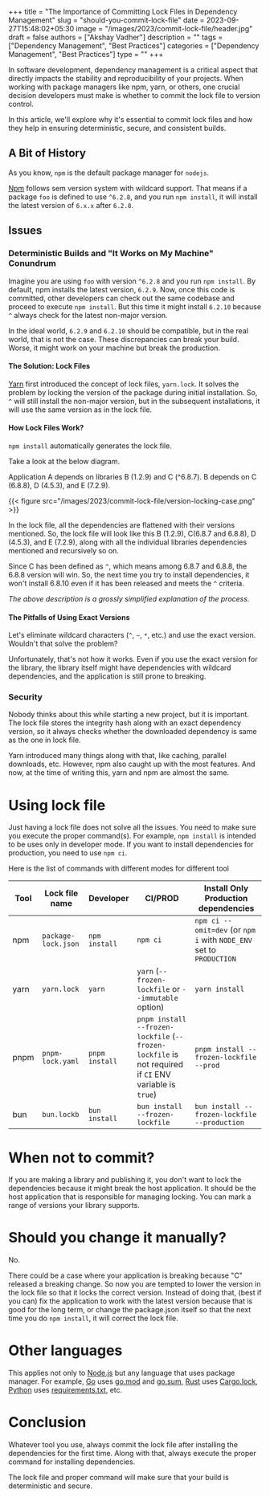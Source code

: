 +++
title = "The Importance of Committing Lock Files in Dependency Management"
slug = "should-you-commit-lock-file"
date = 2023-09-27T15:48:02+05:30
image = "/images/2023/commit-lock-file/header.jpg"
draft = false
authors = ["Akshay Vadher"]
description = ""
tags = ["Dependency Management", "Best Practices"]
categories = ["Dependency Management", "Best Practices"]
type = ""
+++

In software development, dependency management is a critical aspect that directly impacts the stability and reproducibility of your projects. When working with package managers like npm, yarn, or others, one crucial decision developers must make is whether to commit the lock file to version control. 

In this article, we'll explore why it's essential to commit lock files and how they help in ensuring deterministic, secure, and consistent builds.

## A Bit of History

As you know, `npm` is the default package manager for `nodejs`.

[Npm](https://www.npmjs.com/) follows sem version system with wildcard support. That means if
a package `foo` is defined to use `^6.2.8`, and you run `npm install`, it will install the latest version of `6.x.x`
after `6.2.8`.

## Issues

### Deterministic Builds and "It Works on My Machine" Conundrum

Imagine you are using `foo` with version `^6.2.8` and you run `npm install`. By default, npm installs the latest version, `6.2.9`. Now, once this code is committed, other developers can check out the same codebase and proceed to execute `npm install`. But this time it might install `6.2.10` because `^` always check for the latest non-major version.

In the ideal world, `6.2.9` and `6.2.10` should be compatible, but in the real world, that is not the case. These discrepancies can break your
build. Worse, it might work on your machine but break the production.

#### The Solution: Lock Files

[Yarn](https://yarnpkg.com/cli) first introduced the concept of lock files, `yarn.lock`. It solves
the problem by locking the version of the package during initial installation. So, `^` will still install the non-major
version, but in the subsequent installations, it will use the same version as in the lock file.

#### How Lock Files Work?

`npm install` automatically generates the lock file.

Take a look at the below diagram. 

Application A depends on libraries B (1.2.9) and C (^6.8.7). B depends on C (6.8.8), D (4.5.3), and E (7.2.9).

{{< figure src="/images/2023/commit-lock-file/version-locking-case.png" >}}

In the lock file, all the dependencies are flattened with their versions mentioned. So, the lock file will look like this
B (1.2.9), C(6.8.7 and 6.8.8), D (4.5.3), and E (7.2.9), along with all the individual libraries dependencies mentioned and
recursively so on.

Since C has been defined as `^`, which means among 6.8.7 and 6.8.8, the 6.8.8 version will win. So, the next time you try to install dependencies, it won't install 6.8.10 even if it has been released and meets the `^` criteria.

_The above description is a grossly simplified explanation of the process._

#### The Pitfalls of Using Exact Versions

Let's eliminate wildcard characters (`^`, `~`, `*`, etc.) and use the exact version. Wouldn't that solve the problem?

Unfortunately, that's not how it works. Even if you use the exact version for the library, the library itself might have dependencies with wildcard
dependencies, and the application is still prone to breaking.

### Security

Nobody thinks about this while starting a new project, but it is important. The lock file stores the integrity hash
along with an exact dependency version, so it always checks whether the downloaded dependency is same as the one in lock
file.

Yarn introduced many things along with that, like caching, parallel downloads, etc. However, npm also caught up with the
most features. And now, at the time of writing this, yarn and npm are almost the same.

# Using lock file

Just having a lock file does not solve all the issues. You need to make sure you execute the proper command(s). For
example,
`npm install` is intended to be uses only in developer mode. If you want to install dependencies for production, you
need
to use `npm ci`.

Here is the list of commands with different modes for different tool

| Tool | Lock file name      | Developer      | CI/PROD                                                                                               | Install Only Production dependencies                                |
|------|---------------------|----------------|-------------------------------------------------------------------------------------------------------|---------------------------------------------------------------------|
| npm  | `package-lock.json` | `npm install`  | `npm ci`                                                                                              | `npm ci --omit=dev` (or `npm i` with `NODE_ENV` set to `PRODUCTION` |
| yarn | `yarn.lock`         | `yarn`         | `yarn` (`--frozen-lockfile` or `--immutable` option)                                                  | `yarn install`                                                      |
| pnpm | `pnpm-lock.yaml`    | `pnpm install` | `pnpm install --frozen-lockfile` (`--frozen-lockfile` is not required if `CI` ENV variable is `true`) | `pnpm install --frozen-lockfile --prod`                             |
| bun  | `bun.lockb`         | `bun install`  | `bun install --frozen-lockfile`                                                                       | `bun install --frozen-lockfile --production`                        |

# When not to commit?

If you are making a library and publishing it, you don't want to lock the dependencies because it might break the host
application. It should be the host application that is responsible for managing locking. You can mark a range of
versions your library supports.

# Should you change it manually?

No.

There could be a case where your application is breaking because "C" released a breaking change. So now you are tempted
to lower the version in the lock file so that it locks the correct version. Instead of doing that, (best if you can) fix
the
application to work with the latest version because that is good for the long term, or change the package.json itself so
that the next time you do `npm install`, it will correct the lock file.

# Other languages

This applies not only to [Node.js](https://nodejs.org/en) but any language that uses package manager. For example,
[Go](https://golang.org/) uses [go.mod](https://golang.org/ref/mod) and [go.sum](https://golang.org/ref/mod#go-sum-in),
[Rust](https://www.rust-lang.org/)
uses [Cargo.lock](https://doc.rust-lang.org/cargo/guide/cargo-toml-vs-cargo-lock.html),
[Python](https://www.python.org/) uses [requirements.txt](https://pip.pypa.io/en/stable/user_guide/#requirements-files),
etc.

# Conclusion

Whatever tool you use, always commit the lock file after installing the dependencies for the first time. Along with
that, always execute the proper command for installing dependencies.

The lock file and proper command will make sure that your build is deterministic and secure.

